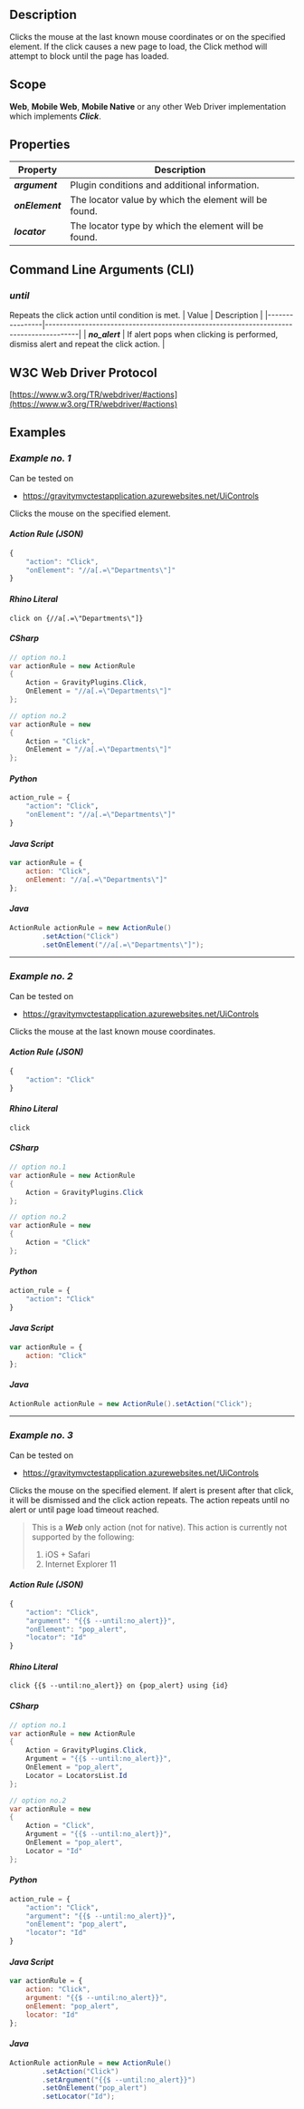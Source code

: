 ## Description
Clicks the mouse at the last known mouse coordinates or on the specified element. If the click causes a new page to load, the Click method will attempt to block until the page has loaded.

## Scope
**Web**, **Mobile Web**, **Mobile Native** or any other Web Driver implementation which implements _**Click**_.

## Properties
| Property             | Description                                           |
|----------------------|-------------------------------------------------------|
| _**argument**_       | Plugin conditions and additional information.         |
| _**onElement**_      | The locator value by which the element will be found. |
| _**locator**_        | The locator type by which the element will be found.  |

## Command Line Arguments (CLI)
### _until_
Repeats the click action until condition is met.
| Value          | Description                                                                           |
|----------------|---------------------------------------------------------------------------------------|
| _**no_alert**_ | If alert pops when clicking is performed, dismiss alert and repeat the click action.  |

## W3C Web Driver Protocol
[https://www.w3.org/TR/webdriver/#actions](https://www.w3.org/TR/webdriver/#actions)

## Examples
### _Example no. 1_
Can be tested on
* https://gravitymvctestapplication.azurewebsites.net/UiControls

Clicks the mouse on the specified element.

#### _Action Rule (JSON)_
```js
{
    "action": "Click",
    "onElement": "//a[.=\"Departments\"]"
}
```

#### _Rhino Literal_
```
click on {//a[.=\"Departments\"]}
```

#### _CSharp_
```csharp
// option no.1
var actionRule = new ActionRule
{
    Action = GravityPlugins.Click,
    OnElement = "//a[.=\"Departments\"]"
};

// option no.2
var actionRule = new
{
    Action = "Click",
    OnElement = "//a[.=\"Departments\"]"
};
```

#### _Python_
```python
action_rule = {
    "action": "Click",
    "onElement": "//a[.=\"Departments\"]"
}
```

#### _Java Script_
```js
var actionRule = {
    action: "Click",
    onElement: "//a[.=\"Departments\"]"
};
```

#### _Java_
```java
ActionRule actionRule = new ActionRule()
        .setAction("Click")
        .setOnElement("//a[.=\"Departments\"]");
```

***

### _Example no. 2_
Can be tested on
* https://gravitymvctestapplication.azurewebsites.net/UiControls

Clicks the mouse at the last known mouse coordinates.

#### _Action Rule (JSON)_
```js
{
    "action": "Click"
}
```

#### _Rhino Literal_
```
click
```

#### _CSharp_
```csharp
// option no.1
var actionRule = new ActionRule
{
    Action = GravityPlugins.Click
};

// option no.2
var actionRule = new
{
    Action = "Click"
};
```

#### _Python_
```python
action_rule = {
    "action": "Click"
}
```

#### _Java Script_
```js
var actionRule = {
    action: "Click"
};
```

#### _Java_
```java
ActionRule actionRule = new ActionRule().setAction("Click");
```

***

### _Example no. 3_
Can be tested on
* https://gravitymvctestapplication.azurewebsites.net/UiControls

Clicks the mouse on the specified element. If alert is present after that click, it will be dismissed and the click action repeats. The action repeats until no alert or until page load timeout reached.

> This is a _**Web**_ only action (not for native). This action is currently not supported by the following:
> 1. iOS + Safari
> 2. Internet Explorer 11

#### _Action Rule (JSON)_
```js
{
    "action": "Click",
    "argument": "{{$ --until:no_alert}}",
    "onElement": "pop_alert",
    "locator": "Id"
}
```

#### _Rhino Literal_
```
click {{$ --until:no_alert}} on {pop_alert} using {id}
```

#### _CSharp_
```csharp
// option no.1
var actionRule = new ActionRule
{
    Action = GravityPlugins.Click,
    Argument = "{{$ --until:no_alert}}",
    OnElement = "pop_alert",
    Locator = LocatorsList.Id
};

// option no.2
var actionRule = new
{
    Action = "Click",
    Argument = "{{$ --until:no_alert}}",
    OnElement = "pop_alert",
    Locator = "Id"
};
```

#### _Python_
```python
action_rule = {
    "action": "Click",
    "argument": "{{$ --until:no_alert}}",
    "onElement": "pop_alert",
    "locator": "Id"
}
```

#### _Java Script_
```js
var actionRule = {
    action: "Click",
    argument: "{{$ --until:no_alert}}",
    onElement: "pop_alert",
    locator: "Id"
};
```

#### _Java_
```java
ActionRule actionRule = new ActionRule()
        .setAction("Click")
        .setArgument("{{$ --until:no_alert}}")
        .setOnElement("pop_alert")
        .setLocator("Id");
```